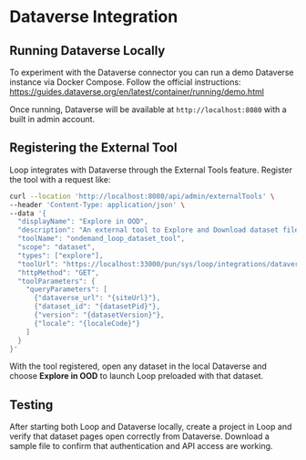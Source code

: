 # Dataverse Integration

## Running Dataverse Locally

To experiment with the Dataverse connector you can run a demo Dataverse instance via Docker Compose. Follow the official instructions:
<https://guides.dataverse.org/en/latest/container/running/demo.html>

Once running, Dataverse will be available at `http://localhost:8080` with a built in admin account.

## Registering the External Tool

Loop integrates with Dataverse through the External Tools feature. Register the tool with a request like:

```bash
curl --location 'http://localhost:8080/api/admin/externalTools' \
--header 'Content-Type: application/json' \
--data '{
  "displayName": "Explore in OOD",
  "description": "An external tool to Explore and Download dataset files in OOD",
  "toolName": "ondemand_loop_dataset_tool",
  "scope": "dataset",
  "types": ["explore"],
  "toolUrl": "https://localhost:33000/pun/sys/loop/integrations/dataverse/external_tool/dataset",
  "httpMethod": "GET",
  "toolParameters": {
    "queryParameters": [
      {"dataverse_url": "{siteUrl}"},
      {"dataset_id": "{datasetPid}"},
      {"version": "{datasetVersion}"},
      {"locale": "{localeCode}"}
    ]
  }
}'
```

With the tool registered, open any dataset in the local Dataverse and choose **Explore in OOD** to launch Loop preloaded with that dataset.

## Testing

After starting both Loop and Dataverse locally, create a project in Loop and verify that dataset pages open correctly from Dataverse. Download a sample file to confirm that authentication and API access are working.
